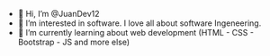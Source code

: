 - 👋 Hi, I’m @JuanDev12
- 👀 I’m interested in software. I love all about software Ingeneering.
- 🌱 I’m currently learning about web development (HTML - CSS - Bootstrap - JS and more else)

<!---
JuanDev12/JuanDev12 is a ✨ special ✨ repository because its `README.md` (this file) appears on your GitHub profile.
You can click the Preview link to take a look at your changes.
--->
